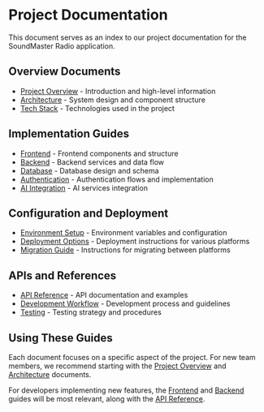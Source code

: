 
# Project Documentation

This document serves as an index to our project documentation for the SoundMaster Radio application.

## Overview Documents

- [Project Overview](./PROJECT_OVERVIEW.md) - Introduction and high-level information
- [Architecture](./ARCHITECTURE.md) - System design and component structure
- [Tech Stack](./TECH_STACK.md) - Technologies used in the project

## Implementation Guides

- [Frontend](./FRONTEND.md) - Frontend components and structure
- [Backend](./BACKEND.md) - Backend services and data flow
- [Database](./DATABASE_SCHEMA.md) - Database design and schema
- [Authentication](./AUTHENTICATION.md) - Authentication flows and implementation
- [AI Integration](./AI_INTEGRATION.md) - AI services integration

## Configuration and Deployment

- [Environment Setup](./ENVIRONMENT_SETUP.md) - Environment variables and configuration
- [Deployment Options](./DEPLOYMENT_OPTIONS.md) - Deployment instructions for various platforms
- [Migration Guide](./MIGRATION_GUIDE.md) - Instructions for migrating between platforms

## APIs and References

- [API Reference](./API_REFERENCE.md) - API documentation and examples
- [Development Workflow](./DEVELOPMENT_WORKFLOW.md) - Development process and guidelines
- [Testing](./TESTING.md) - Testing strategy and procedures

## Using These Guides

Each document focuses on a specific aspect of the project. For new team members, we recommend starting with the [Project Overview](./PROJECT_OVERVIEW.md) and [Architecture](./ARCHITECTURE.md) documents.

For developers implementing new features, the [Frontend](./FRONTEND.md) and [Backend](./BACKEND.md) guides will be most relevant, along with the [API Reference](./API_REFERENCE.md).

